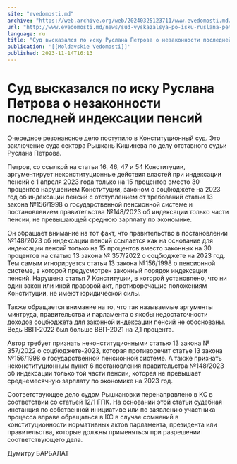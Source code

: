 ```yaml
---
site: "evedomosti.md"
archive: "https://web.archive.org/web/20240325123711/www.evedomosti.md/news/sud-vyskazalsya-po-isku-ruslana-petrova-o-nezakonnosti-posle"
url: "http://www.evedomosti.md/news/sud-vyskazalsya-po-isku-ruslana-petrova-o-nezakonnosti-posle"
language: ru
title: "Суд высказался по иску Руслана Петрова о незаконности последней индексации пенсий"
publication: '[[Moldavskie Vedomosti]]'
published: 2023-11-14T16:13
---
```


# Суд высказался по иску Руслана Петрова о незаконности последней индексации пенсий

Очередное резонансное дело поступило в Конституционный суд. Это заключение суда сектора Рышкань Кишинева по делу отставного судьи Руслана Петрова.

Петров, со ссылкой на статьи 16, 46, 47 и 54 Конституции, аргументирует неконституционные действия властей при индексации пенсий с 1 апреля 2023 года только на 15 процентов вместо 30 процентов нарушением Конституции, законом о соцбюджете на 2023 год об индексации пенсий с отступлением от требований статьи 13 закона №156/1998 о государственной пенсионной системе и постановлением правительства №148/2023 об индексации только части пенсии, не превышающей среднюю зарплату по экономике.

Он обращает внимание на тот факт, что правительство в постановлении №148/2023 об индексации пенсий ссылается как на основание для индексации пенсий только на 15 процентов вместо законных на 30 процентов на статью 13 закона № 357/2022 о соцбюджете на 2023 год. Тем самым игнорируется статья 13 закона №156/1998 о пенсионной системе, в которой предусмотрен законный порядок индексации пенсий. Нарушена статья 7 Конституции, в которой установлено, что ни один закон или иной правовой акт, противоречащие положениям Конституции, не имеют юридической силы.

Также обращается внимание на то, что так называемые аргументы минтруда, правительства и парламента о якобы недостаточности доходов соцбюджета для законной индексации пенсий не обоснованы. Ведь ВВП-2022 был больше ВВП-2021 на 2,1 процента.

Автор требует признать неконституционными статью 13 закона № 357/2022 о соцбюджете-2023, которая противоречит статье 13 закона №156/1998 о государственной пенсионной системе. А также признать неконституционным пункт 6 постановления правительства №148/2023 об индексации только той части пенсии, которая не превышает среднемесячную зарплату по экономике на 2023 год.

Соответствующее дело судом Рышкановки перенаправлено в КС в соответствии со статьей 12/1 ГПК. На основании этой статьи судебная инстанция по собственной инициативе или по заявлению участника процесса вправе обращаться в КС в случае сомнений в конституционности нормативных актов парламента, президента или правительства, которые должны применяться при разрешении соответствующего дела.

Думитру БАРБАЛАТ